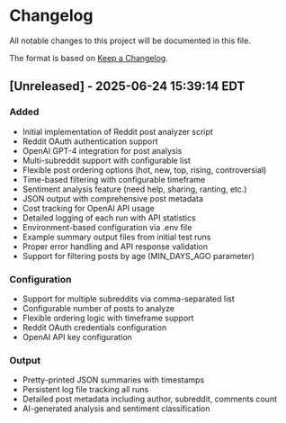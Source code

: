 # Changelog

All notable changes to this project will be documented in this file.

The format is based on [Keep a Changelog](https://keepachangelog.com/en/1.0.0/).

## [Unreleased] - 2025-06-24 15:39:14 EDT

### Added
- Initial implementation of Reddit post analyzer script
- Reddit OAuth authentication support
- OpenAI GPT-4 integration for post analysis
- Multi-subreddit support with configurable list
- Flexible post ordering options (hot, new, top, rising, controversial)
- Time-based filtering with configurable timeframe
- Sentiment analysis feature (need help, sharing, ranting, etc.)
- JSON output with comprehensive post metadata
- Cost tracking for OpenAI API usage
- Detailed logging of each run with API statistics
- Environment-based configuration via .env file
- Example summary output files from initial test runs
- Proper error handling and API response validation
- Support for filtering posts by age (MIN_DAYS_AGO parameter)

### Configuration
- Support for multiple subreddits via comma-separated list
- Configurable number of posts to analyze
- Flexible ordering logic with timeframe support
- Reddit OAuth credentials configuration
- OpenAI API key configuration

### Output
- Pretty-printed JSON summaries with timestamps
- Persistent log file tracking all runs
- Detailed post metadata including author, subreddit, comments count
- AI-generated analysis and sentiment classification